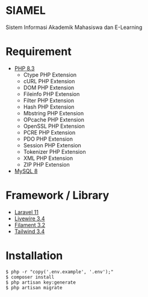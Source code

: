 # SIAMEL
<p>Sistem Informasi Akademik Mahasiswa dan E-Learning</p>

# Requirement
- [PHP 8.3](https://php.net)
    - Ctype PHP Extension
    - cURL PHP Extension
    - DOM PHP Extension
    - Fileinfo PHP Extension
    - Filter PHP Extension
    - Hash PHP Extension
    - Mbstring PHP Extension
    - OPcache PHP Extension
    - OpenSSL PHP Extension
    - PCRE PHP Extension
    - PDO PHP Extension
    - Session PHP Extension
    - Tokenizer PHP Extension
    - XML PHP Extension
    - ZIP PHP Extension
- [MySQL 8](https://www.mysql.com)

# Framework / Library
- [Laravel 11](https://laravel.com)
- [Livewire 3.4](https://livewire.laravel.com)
- [Filament 3.2](https://filamentphp.com)
- [Tailwind 3.4](https://tailwindcss.com)

# Installation
```shell
$ php -r "copy('.env.example', '.env');"
$ composer install
$ php artisan key:generate
$ php artisan migrate
```
